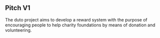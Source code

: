 ## Pitch V1

The duto project aims to develop a reward system with the purpose of encouraging people to help charity foundations by means of donation and volunteering.
